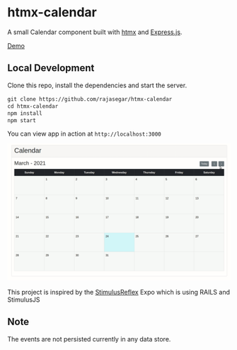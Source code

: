 # htmx-calendar
A small Calendar component built with [htmx](https://htmx.org) and [Express.js](https://expressjs.com).

[Demo](https://htmx-calendar.herokuapp.com)

## Local Development
Clone this repo, install the dependencies and start the server.
```
git clone https://github.com/rajasegar/htmx-calendar
cd htmx-calendar
npm install
npm start
```

You can view app in action at `http://localhost:3000`

![htmx calendar demo gif](htmx-calendar.gif)


This project is inspired by the [StimulusReflex](https://expo.stimulusreflex.com/demos/calendar/2021-03-01) Expo which is using RAILS and StimulusJS

## Note
The events are not persisted currently in any data store.
